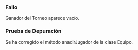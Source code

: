 ### Fallo
Ganador del Torneo aparece vacío.

### Prueba de Depuración
Se ha corregido el método anadirJugador de la clase Equipo.